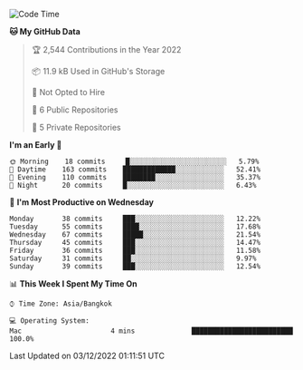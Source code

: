 <!--START_SECTION:waka-->
![Code Time](http://img.shields.io/badge/Code%20Time-1%2C483%20hrs%201%20min-blue)

**🐱 My GitHub Data** 

> 🏆 2,544 Contributions in the Year 2022
 > 
> 📦 11.9 kB Used in GitHub's Storage 
 > 
> 🚫 Not Opted to Hire
 > 
> 📜 6 Public Repositories 
 > 
> 🔑 5 Private Repositories  
 > 
**I'm an Early 🐤** 

```text
🌞 Morning    18 commits     █░░░░░░░░░░░░░░░░░░░░░░░░   5.79% 
🌆 Daytime    163 commits    █████████████░░░░░░░░░░░░   52.41% 
🌃 Evening    110 commits    ████████░░░░░░░░░░░░░░░░░   35.37% 
🌙 Night      20 commits     █░░░░░░░░░░░░░░░░░░░░░░░░   6.43%

```
📅 **I'm Most Productive on Wednesday** 

```text
Monday       38 commits     ███░░░░░░░░░░░░░░░░░░░░░░   12.22% 
Tuesday      55 commits     ████░░░░░░░░░░░░░░░░░░░░░   17.68% 
Wednesday    67 commits     █████░░░░░░░░░░░░░░░░░░░░   21.54% 
Thursday     45 commits     ███░░░░░░░░░░░░░░░░░░░░░░   14.47% 
Friday       36 commits     ███░░░░░░░░░░░░░░░░░░░░░░   11.58% 
Saturday     31 commits     ██░░░░░░░░░░░░░░░░░░░░░░░   9.97% 
Sunday       39 commits     ███░░░░░░░░░░░░░░░░░░░░░░   12.54%

```


📊 **This Week I Spent My Time On** 

```text
⌚︎ Time Zone: Asia/Bangkok

💻 Operating System: 
Mac                      4 mins              █████████████████████████   100.0%

```


 Last Updated on 03/12/2022 01:11:51 UTC
<!--END_SECTION:waka-->